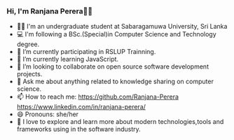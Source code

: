 ### Hi, I'm Ranjana Perera👋🙂
  
- 👩‍🎓 I'm an undergraduate student at Sabaragamuwa University, Sri Lanka
- 💻 I'm following a BSc.(Special)in Computer Science and Technology degree.
- 🔭 I’m currently participating in RSLUP Trainning.
- 🌱 I’m currently learning JavaScript.
- 👯 I’m looking to collaborate on open source software development projects.
- 💬 Ask me about anything related to knowledge sharing on computer science.
- 📫 How to reach me: https://github.com/Ranjana-Perera https://www.linkedin.com/in/ranjana-perera/
- 😄 Pronouns: she/her
- 🙂 I love to explore and learn more about modern technologies,tools and frameworks using in the software industry.

